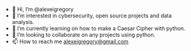 - 👋 Hi, I’m @alexeigregory
- 👀 I’m interested in cybersecurity, open source projects and data analysis.
- 🌱 I’m currently learning on how to make a Caesar Cipher with python. 
- 💞️ I’m looking to collaborate on any projects using python. 
- 📫 How to reach me alexeigregory@gmail.com

<!---
alexeigregory/alexeigregory is a ✨ special ✨ repository because its `README.md` (this file) appears on your GitHub profile.
You can click the Preview link to take a look at your changes.
--->
